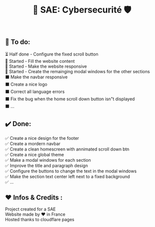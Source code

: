 <h1 align="center">🔐 SAE: Cybersecurité 🛡️<br></h1> 
<!--Add a screenshot-->
<br />



## 📜 To do:
⏳  Half done -  Configure the fixed scroll button<br />
🏁 Started - Fill the website content<br />
🏁 Started - Make the website responsive<br />
🏁 Started - Create the remainging modal windows for the other sections<br />
⬛ Make the navbar responsive<br />
⬛ Create a nice logo<br />
⬛ Correct all language errors<br />
⬛ Fix the bug when the home scroll down button isn"t displayed<br />
⬛ ...
<br />

## ✔️ Done:
✅ Create a nice design for the footer<br />
✅ Create a mordern navbar<br />
✅ Create a clean homescreen with annimated scroll down btn<br />
✅ Create a nice global theme<br />
✅ Make a modal windows for each section<br />
✅ Improve the title and paragraph design<br />
✅ Configure the buttons to change the text in the modal windows<br />
✅ Make the section text center left next to a fixed background<br />
✅ ...
<br />

## ❤️ Infos & Credits :
Project created for a SAE<br/>
Website made by ❤️ in France <br/>
Hosted thanks to cloudflare pages
